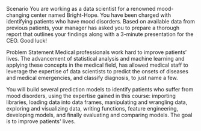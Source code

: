 Scenario
You are working as a data scientist for a renowned mood-changing center named Bright-Hope. You have been charged with identifying patients who have mood disorders. Based on available data from previous patients, your manager has asked you to prepare a thorough report that outlines your findings along with a 3-minute presentation for the CEO. Good luck!

Problem Statement
Medical professionals work hard to improve patients’ lives. The advancement of statistical analysis and machine learning and applying these concepts in the medical field, has allowed medical staff to leverage the expertise of data scientists to predict the onsets of diseases and medical emergencies, and classify diagnosis, to just name a few.

You will build several prediction models to identify patients who suffer from mood disorders, using the expertise gained in this course: importing libraries, loading data into data frames, manipulating and wrangling data, exploring and visualizing data, writing functions, feature engineering, developing models, and finally evaluating and comparing models. The goal is to improve patients' lives.
